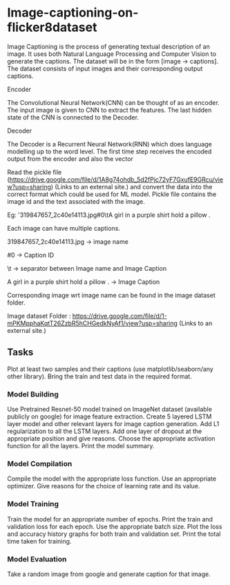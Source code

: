 # Image-captioning-on-flicker8dataset


Image Captioning is the process of generating textual description of an image. It uses both Natural Language Processing and Computer Vision to generate the captions. The dataset will be in the form [image → captions]. The dataset consists of input images and their corresponding output captions.

Encoder

The Convolutional Neural Network(CNN) can be thought of as an encoder. The input image is given to CNN to extract the features. The last hidden state of the CNN is connected to the Decoder.

 

Decoder

The Decoder is a Recurrent Neural Network(RNN) which does language modelling up to the word level. The first time step receives the encoded output from the encoder and also the <START> vector
  
  
  Read the pickle file (https://drive.google.com/file/d/1A8g74ohdb_5d2fPjc72yF7GxufE9GRcu/view?usp=sharing) (Links to an external site.) and convert the data into the correct format which could be used for ML model. 
 Pickle file contains the image id and the text associated with the image.

Eg: '319847657_2c40e14113.jpg#0\tA girl in a purple shirt hold a pillow .

Each image can have multiple captions.

319847657_2c40e14113.jpg -> image name

#0 -> Caption ID

\t  -> separator between Image name and Image Caption

A girl in a purple shirt hold a pillow . -> Image Caption

Corresponding image wrt image name can be found in the image dataset folder.

 

Image dataset Folder : https://drive.google.com/file/d/1-mPKMpphaKqtT26ZzbR5hCHGedkNyAf1/view?usp=sharing (Links to an external site.)

 
## Tasks
Plot at least two samples and their captions (use matplotlib/seaborn/any other library). 
Bring the train and test data in the required format. 
 

### Model Building 
Use Pretrained Resnet-50 model trained on ImageNet dataset (available publicly on google) for image feature extraction.
Create 5 layered LSTM layer model and other relevant layers for image caption generation.
Add L1 regularization to all the LSTM layers. 
Add one layer of dropout at the appropriate position and give reasons. 
Choose the appropriate activation function for all the layers. 
Print the model summary. 
 

### Model Compilation 
Compile the model with the appropriate loss function. 
Use an appropriate optimizer. Give reasons for the choice of learning rate and its value. 
### Model Training 
Train the model for an appropriate number of epochs. Print the train and validation loss for each epoch. Use the appropriate batch size. 
Plot the loss and accuracy history graphs for both train and validation set. Print the total time taken for training. 
### Model Evaluation
Take a random image from google and generate caption for that image.
